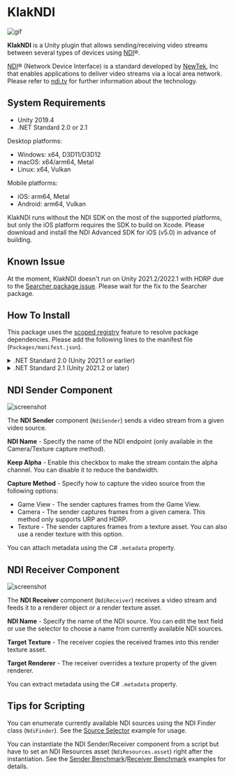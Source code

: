 KlakNDI
=======

![gif](https://i.imgur.com/I1ZMSY8.gif)

**KlakNDI** is a Unity plugin that allows sending/receiving video streams
between several types of devices using [NDI]®.

[NDI]® (Network Device Interface) is a standard developed by [NewTek], Inc that
enables applications to deliver video streams via a local area network. Please
refer to [ndi.tv][NDI] for further information about the technology.

[NDI]: https://www.ndi.tv/
[NewTek]: https://www.newtek.com/

System Requirements
-------------------

- Unity 2019.4
- .NET Standard 2.0 or 2.1

Desktop platforms:

- Windows: x64, D3D11/D3D12
- macOS: x64/arm64, Metal
- Linux: x64, Vulkan

Mobile platforms:

- iOS: arm64, Metal
- Android: arm64, Vulkan

KlakNDI runs without the NDI SDK on the most of the supported platforms, but
only the iOS platform requires the SDK to build on Xcode. Please download and
install the NDI Advanced SDK for iOS (v5.0) in advance of building.

Known Issue
-----------

At the moment, KlakNDI doesn't run on Unity 2021.2/2022.1 with HDRP due to the
[Searcher package issue]. Please wait for the fix to the Searcher package.

[Searcher package issue]:
  https://forum.unity.com/threads/2021-2-0b6-and-system-memory-readonlyspan-under-net-4-8.1152104/

How To Install
--------------

This package uses the [scoped registry] feature to resolve package
dependencies. Please add the following lines to the manifest file
(`Packages/manifest.json`).

[scoped registry]: https://docs.unity3d.com/Manual/upm-scoped.html

<details>
<summary>.NET Standard 2.0 (Unity 2021.1 or earlier)</summary>

To the `scopedRegistries` section:

```
{
  "name": "Unity NuGet",
  "url": "https://unitynuget-registry.azurewebsites.net",
  "scopes": [ "org.nuget" ]
},
{
  "name": "Keijiro",
  "url": "https://registry.npmjs.com",
  "scopes": [ "jp.keijiro" ]
}
```

To the `dependencies` section:

```
"org.nuget.system.memory": "4.5.3",
"jp.keijiro.klak.ndi": "2.0.0"
```

After the changes, the manifest file should look like:

```
{
  "scopedRegistries": [
    {
      "name": "Unity NuGet",
      "url": "https://unitynuget-registry.azurewebsites.net",
      "scopes": [ "org.nuget" ]
    },
    {
      "name": "Keijiro",
      "url": "https://registry.npmjs.com",
      "scopes": [ "jp.keijiro" ]
    }
  ],
  "dependencies": {
    "org.nuget.system.memory": "4.5.3",
    "jp.keijiro.klak.ndi": "2.0.0",
    ...
```
</details>

<details>
<summary>.NET Standard 2.1 (Unity 2021.2 or later)</summary>

To the `scopedRegistries` section:

```
{
  "name": "Keijiro",
  "url": "https://registry.npmjs.com",
  "scopes": [ "jp.keijiro" ]
}
```

To the `dependencies` section:

```
"jp.keijiro.klak.ndi": "2.0.0"
```

After the changes, the manifest file should look like:

```
{
  "scopedRegistries": [
    {
      "name": "Keijiro",
      "url": "https://registry.npmjs.com",
      "scopes": [ "jp.keijiro" ]
    }
  ],
  "dependencies": {
    "jp.keijiro.klak.ndi": "2.0.0",
    ...
```
</details>

NDI Sender Component
--------------------

![screenshot](https://i.imgur.com/kUnWqeZ.png)

The **NDI Sender** component (`NdiSender`) sends a video stream from a given
video source.

**NDI Name** - Specify the name of the NDI endpoint (only available in the
Camera/Texture capture method).

**Keep Alpha** - Enable this checkbox to make the stream contain the alpha
channel. You can disable it to reduce the bandwidth.

**Capture Method** - Specify how to capture the video source from the following
options:

  - Game View - The sender captures frames from the Game View.
  - Camera - The sender captures frames from a given camera. This method only
    supports URP and HDRP.
  - Texture - The sender captures frames from a texture asset. You can also use
    a render texture with this option.

You can attach metadata using the C# `.metadata` property.

NDI Receiver Component
----------------------

![screenshot](https://i.imgur.com/UmCvOK6.png)

The **NDI Receiver** component (`NdiReceiver`) receives a video stream and
feeds it to a renderer object or a render texture asset.

**NDI Name** - Specify the name of the NDI source. You can edit the text field
or use the selector to choose a name from currently available NDI sources.

**Target Texture** - The receiver copies the received frames into this render
texture asset.

**Target Renderer** - The receiver overrides a texture property of the given
renderer.

You can extract metadata using the C# `.metadata` property.

Tips for Scripting
------------------

You can enumerate currently available NDI sources using the NDI Finder class
(`NdiFinder`). See the [Source Selector] example for usage.

[Source Selector]: URP/Assets/Script/SourceSelector.cs

You can instantiate the NDI Sender/Receiver component from a script but have
to set an NDI Resources asset (`NdiResources.asset`) right after the
instantiation. See the [Sender Benchmark]/[Receiver Benchmark] examples for
details.

[Sender Benchmark]: URP/Assets/Script/SenderBenchmark.cs
[Receiver Benchmark]: URP/Assets/Script/ReceiverBenchmark.cs
